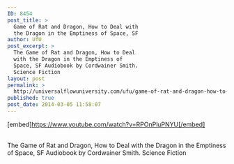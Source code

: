 ```yaml
---
ID: 8454
post_title: >
  Game of Rat and Dragon, How to Deal with
  the Dragon in the Emptiness of Space, SF
author: UfU
post_excerpt: >
  The Game of Rat and Dragon, How to Deal
  with the Dragon in the Emptiness of
  Space, SF Audiobook by Cordwainer Smith.
  Science Fiction
layout: post
permalink: >
  http://universalflowuniversity.com/ufu/game-of-rat-and-dragon-how-to-deal-with-the-dragon-in-the-emptiness-of-space-sf/
published: true
post_date: 2014-03-05 11:58:07
---
```

[embed]https://www.youtube.com/watch?v=RPOnPluPNYU[/embed]</br></br>
<p>The Game of Rat and Dragon, How to Deal with the Dragon in the Emptiness of Space, SF Audiobook by Cordwainer Smith. Science Fiction</p>